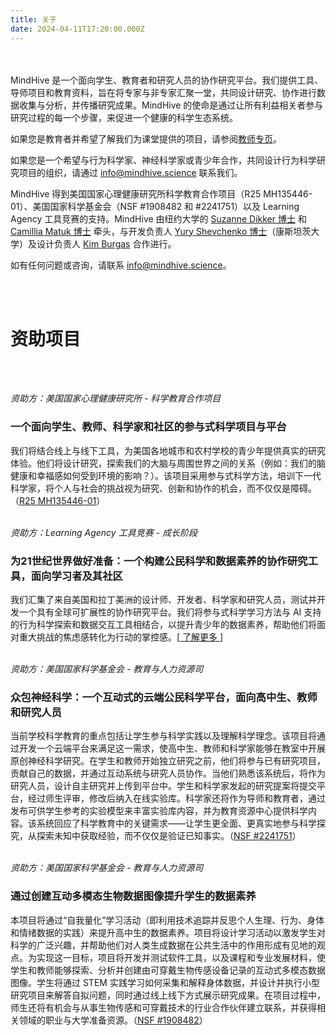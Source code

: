 ```yaml
---
title: 关于
date: 2024-04-11T17:20:00.000Z
---
```

<br>
<br>
MindHive 是一个面向学生、教育者和研究人员的协作研究平台。我们提供工具、导师项目和教育资料，旨在将专家与非专家汇聚一堂，共同设计研究、协作进行数据收集与分析，并传播研究成果。MindHive 的使命是通过让所有利益相关者参与研究过程的每一个步骤，来促进一个健康的科学生态系统。

如果您是教育者并希望了解我们为课堂提供的项目，请参阅<a href="/teachers">教师专页</a>。

如果您是一个希望与行为科学家、神经科学家或青少年合作，共同设计行为科学研究项目的组织，请通过 [info@mindhive.science](mailto:info@mindhive.science) 联系我们。

MindHive 得到美国国家心理健康研究所科学教育合作项目（R25 MH135446-01）、美国国家科学基金会（NSF #1908482 和 #2241751）以及 Learning Agency 工具竞赛的支持。MindHive 由纽约大学的 <a target="_blank" href="https://www.suzannedikker.net/">Suzanne Dikker 博士</a> 和 <a target="_blank" href="https://steinhardt.nyu.edu/people/camillia-matuk">Camillia Matuk 博士</a> 牵头，与开发负责人 <a target="_blank" href="https://iscience.uni-konstanz.de/team/yury-shevchenko/">Yury Shevchenko 博士</a>（康斯坦茨大学）及设计负责人 <a target="_blank" href="https://www.linkedin.com/in/kimburgas">Kim Burgas</a> 合作进行。

如有任何问题或咨询，请联系 [info@mindhive.science](mailto:info@mindhive.science)。

<br>
<br>

# 资助项目
<br>
<br>

*资助方：美国国家心理健康研究所 - 科学教育合作项目*<br>
### **一个面向学生、教师、科学家和社区的参与式科学项目与平台**
我们将结合线上与线下工具，为美国各地城市和农村学校的青少年提供真实的研究体验。他们将设计研究，探索我们的大脑与周围世界之间的关系（例如：我们的脑健康和幸福感如何受到环境的影响？）。该项目采用参与式科学方法，培训下一代科学家，将个人与社会的挑战视为研究、创新和协作的机会，而不仅仅是障碍。（<a target="_blank" href="https://reporter.nih.gov/search/SN29ZULFFUSU5OR1aFTQiw/project-details/10665300">R25 MH135446-01</a>）
<br>
<br>

*资助方：Learning Agency 工具竞赛 - 成长阶段*  
### **为21世纪世界做好准备：一个构建公民科学和数据素养的协作研究工具，面向学习者及其社区**
我们汇集了来自美国和拉丁美洲的设计师、开发者、科学家和研究人员，测试并开发一个具有全球可扩展性的协作研究平台。我们将参与式科学学习方法与 AI 支持的行为科学探索和数据交互工具相结合，以提升青少年的数据素养，帮助他们将面对重大挑战的焦虑感转化为行动的掌控感。[<a target="_blank" href="https://tools-competition.org/winner/mindhive/"> 了解更多 </a>]
<br>
<br>

*资助方：美国国家科学基金会 - 教育与人力资源司*  
### **众包神经科学：一个互动式的云端公民科学平台，面向高中生、教师和研究人员**
当前学校科学教育的重点包括让学生参与科学实践以及理解科学理念。该项目将通过开发一个云端平台来满足这一需求，使高中生、教师和科学家能够在教室中开展原创神经科学研究。在学生和教师开始独立研究之前，他们将参与已有研究项目，贡献自己的数据，并通过互动系统与研究人员协作。当他们熟悉该系统后，将作为研究人员，设计自主研究并上传到平台中。学生和科学家发起的研究提案将提交平台，经过师生评审，修改后纳入在线实验库。科学家还将作为导师和教育者，通过发布可供学生参考的实验模型来丰富实验库内容，并为教育资源中心提供科学内容。该系统回应了科学教育中的关键需求——让学生更全面、更真实地参与科学探究，从探索未知中获取经验，而不仅仅是验证已知事实。（<a target="_blank" href="https://www.nsf.gov/awardsearch/showAward?AWD_ID=1908482&HistoricalAwards=false">NSF #2241751</a>）
<br>
<br>

*资助方：美国国家科学基金会 - 教育与人力资源司*  
### **通过创建互动多模态生物数据图像提升学生的数据素养**
本项目将通过“自我量化”学习活动（即利用技术追踪并反思个人生理、行为、身体和情绪数据的实践）来提升高中生的数据素养。项目将设计学习活动以激发学生对科学的广泛兴趣，并帮助他们对人类生成数据在公共生活中的作用形成有见地的观点。为实现这一目标，项目将开发并测试软件工具，以及课程和专业发展材料，使学生和教师能够探索、分析并创建由可穿戴生物传感设备记录的互动式多模态数据图像。学生将通过 STEM 实践学习如何采集和解释身体数据，并设计并执行小型研究项目来解答自拟问题，同时通过线上线下方式展示研究成果。在项目过程中，师生还将有机会与从事生物传感和可穿戴技术的行业合作伙伴建立联系，并获得相关领域的职业与大学准备资源。（<a target="_blank" href="https://www.nsf.gov/awardsearch/showAward?AWD_ID=2241751&HistoricalAwards=false">NSF #1908482</a>）
<br>
<br>
